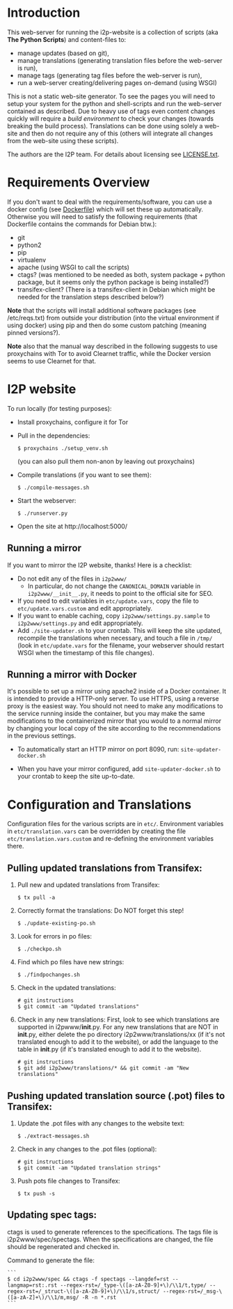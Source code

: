 # Introduction

This web-server for running the i2p-website is a collection of scripts (aka **The Python Scripts**) and content-files to:

* manage updates (based on git),
* manage translations (generating translation files before the web-server is run),
* manage tags (generating tag files before the web-server is run),
* run a web-server creating/delivering pages on-demand (using WSGI)

This is not a static web-site generator. To see the pages you will need to setup your system for the python and shell-scripts and run the web-server contained as described. Due to heavy use of tags even content changes quickly will require a *build environment* to check your changes (towards breaking the build process). Translations can be done using solely a web-site and then do not require any of this (others will integrate all changes from the web-site using these scripts).

The authors are the I2P team. For details about licensing see [LICENSE.txt](/LICENSE.txt).



# Requirements Overview

If you don't want to deal with the requirements/software, you can use a docker config (see [Dockerfile](/Dockerfile)) which will set these up automatically. Otherwise you will need to satisfy the following requirements (that Dockerfile contains the commands for Debian btw.):

* git
* python2
* pip
* virtualenv
* apache (using WSGI to call the scripts)
* ctags? (was mentioned to be needed as both, system package + python package, but it seems only the python package is being installed?)
* transifex-client? (There is a transifex-client in Debian which might be needed for the translation steps described below?)

**Note** that the scripts will install additional software packages (see /etc/reqs.txt) from outside your distribution (into the virtual environment if using docker) using pip and then do some custom patching (meaning pinned versions?). 

**Note** also that the manual way described in the following suggests to use proxychains with Tor to avoid Clearnet traffic, while the Docker version seems to use Clearnet for that.



# I2P website

To run locally (for testing purposes):

- Install proxychains, configure it for Tor

- Pull in the dependencies:

    ```
    $ proxychains ./setup_venv.sh
    ```

    (you can also pull them non-anon by leaving out proxychains)

- Compile translations (if you want to see them):

    ```
    $ ./compile-messages.sh
    ```

- Start the webserver:

    ```
    $ ./runserver.py
    ```

- Open the site at http://localhost:5000/

## Running a mirror

If you want to mirror the I2P website, thanks! Here is a checklist:

- Do not edit any of the files in `i2p2www/` 
  - In particular, do not change the `CANONICAL_DOMAIN` variable in
    `i2p2www/__init__.py`, it needs to point to the official site for SEO.
- If you need to edit variables in `etc/update.vars`, copy the file to
  `etc/update.vars.custom` and edit appropriately.
- If you want to enable caching, copy `i2p2www/settings.py.sample` to
  `i2p2www/settings.py` and edit appropriately.
- Add `./site-updater.sh` to your crontab. This will keep the site updated,
  recompile the translations when necessary, and touch a file in `/tmp/`
  (look in `etc/update.vars` for the filename, your webserver should restart
  WSGI when the timestamp of this file changes).
  
## Running a mirror with Docker

It's possible to set up a mirror using apache2 inside of a Docker container.
It is intended to provide a HTTP-only server. To use HTTPS, using a reverse proxy
is the easiest way. You should not need to make any modifications to the
service running inside the container, but you may make the same modifications
to the containerized mirror that you would to a normal mirror by changing your
local copy of the site according to the recommendations in the previous 
settings.

- To automatically start an HTTP mirror on port 8090, run: `site-updater-docker.sh`

- When you have your mirror configured, add `site-updater-docker.sh` to your crontab
to keep the site up-to-date.

# Configuration and Translations

Configuration files for the various scripts are in `etc/`. Environment variables
in `etc/translation.vars` can be overridden by creating the file
`etc/translation.vars.custom` and re-defining the environment variables there.

## Pulling updated translations from Transifex:

1. Pull new and updated translations from Transifex:

    ```
    $ tx pull -a
    ```

2. Correctly format the translations:
   Do NOT forget this step!

    ```
    $ ./update-existing-po.sh
    ```

3. Look for errors in po files:

    ```
    $ ./checkpo.sh
    ```

4. Find which po files have new strings:

    ```
    $ ./findpochanges.sh
    ```

5. Check in the updated translations:

    ```
    # git instructions
    $ git commit -am "Updated translations"
    ```

6. Check in any new translations:
   First, look to see which translations are supported in i2pwww/__init__.py.
   For any new translations that are NOT in __init__.py,
   either delete the po directory i2p2www/translations/xx (if it's not translated enough to add it to the website),
   or add the language to the table in __init__.py (if it's translated enough to add it to the website).

    ```
    # git instructions
    $ git add i2p2www/translations/* && git commit -am "New translations"
    ```

## Pushing updated translation source (.pot) files to Transifex:

1. Update the .pot files with any changes to the website text:

    ```
    $ ./extract-messages.sh
    ```

2. Check in any changes to the .pot files (optional):

    ```
    # git instructions
    $ git commit -am "Updated translation strings"
    ```

3. Push pots file changes to Transifex:

    ```
    $ tx push -s
    ```

## Updating spec tags:

ctags is used to generate references to the specifications.
The tags file is i2p2www/spec/spectags.
When the specifications are changed, the file should be regenerated and checked in.

Command to generate the file:

    ```
    $ cd i2p2www/spec && ctags -f spectags --langdef=rst --langmap=rst:.rst --regex-rst=/_type-\([a-zA-Z0-9]+\)/\\1/t,type/ --regex-rst=/_struct-\([a-zA-Z0-9]+\)/\\1/s,struct/ --regex-rst=/_msg-\([a-zA-Z]+\)/\\1/m,msg/ -R -n *.rst
    ```
